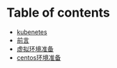 # Table of contents

* [kubenetes](README.md)
* [前言](qian-yan.md)
* [虚拟环境准备](xu-ni-huan-jing-zhun-bei.md)
* [centos环境准备](centos-huan-jing-zhun-bei.md)

